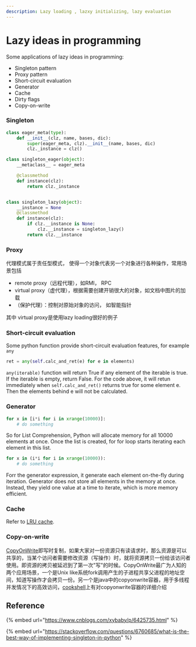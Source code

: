 ```yaml
---
description: Lazy loading , lazxy initializing, lazy evaluation
---
```


# Lazy ideas in programming

Some applications of lazy ideas in programming:

* Singleton pattern
* Proxy pattern
* Short-circuit evaluation
* Generator
* Cache
* Dirty flags
* Copy-on-write

### Singleton

```python
class eager_meta(type):
    def __init__(clz, name, bases, dic):
        super(eager_meta, clz).__init__(name, bases, dic)
        clz._instance = clz()

class singleton_eager(object):
    __metaclass__ = eager_meta

    @classmethod
    def instance(clz):
        return clz._instance


class singleton_lazy(object):
    __instance = None
    @classmethod
    def instance(clz):
        if clz.__instance is None:
            clz.__instance = singleton_lazy()
        return clz.__instance
```

### Proxy

代理模式属于责任型模式， 使得一个对象代表另一个对象进行各种操作，常用场景包括

* remote proxy（远程代理），如RMI， RPC
* virtual proxy（虚代理），根据需要创建开销很大的对象，如文档中图片的加载
* （保护代理）：控制对原始对象的访问， 如智能指针

其中 virtual proxy是使用lazy loading很好的例子

### Short-circuit evaluation

Some python function provide short-circuit evaluation features, for example `any`

```python
ret = any(self.calc_and_ret(e) for e in elements)
```

`any(iterable)` function will return True if any element of the iterable is true. If the iterable is empty, return False. For the code above, it will retun immediately when `self.calc_and_ret()` returns true for some element e. Then the elements behind e will not be calculated.

### Generator

```python
for x in [i*i for i in xrange(10000)]:
    # do something
```

So for List Comprehension, Python will allocate memory for all 10000 elements at once. Once the list is created, for for loop starts iterating each element in this list.

```python
for x in (i*i for i in xrange(10000)):
    # do something
```

Forr the generator expression, it generate each element on-the-fly during iteration. Generator does not store all elements in the memory at once. Instead, they yield one value at a time to iterate, which is more memory efficient.

### Cache

Refer to [LRU cache](https://xingjian-li.gitbook.io/cs/algorithm/lru-cache).

### Copy-on-write

[CopyOnWrite](https://en.wikipedia.org/wiki/Copy-on-write)即写时复制，如果大家对一份资源只有读请求时，那么资源是可以共享的，当某个访问者需要修改资源（写操作）时，就将资源拷贝一份给该访问者使用。即资源的拷贝被延迟到了第一次"写"的时候。CopyOnWrite最广为人知的两个应用场景，一个是Unix like系统fork调用产生的子进程共享父进程的地址空间，知道写操作才会拷贝一份。另一个是java中的copyonwrite容器，用于多线程并发情况下的高效访问，[cookshell](http://coolshell.cn/articles/11175.html)上有对copyonwrite容器的详细介绍

## Reference

{% embed url="https://www.cnblogs.com/xybaby/p/6425735.html" %}

{% embed url="https://stackoverflow.com/questions/6760685/what-is-the-best-way-of-implementing-singleton-in-python" %}
